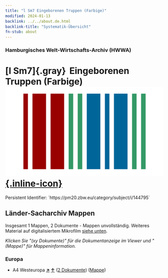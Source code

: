 ```yaml
---
title: "l Sm7 Eingeborenen Truppen (Farbige)"
modified: 2024-01-13
backlink: ../../about.de.html
backlink-title: "Systematik-Übersicht"
fn-stub: about
---
```


### Hamburgisches Welt-Wirtschafts-Archiv (HWWA)

# [l Sm7]{.gray}&#8201; Eingeborenen Truppen (Farbige) &#160; [![Wikidata](/images/Wikidata-logo.svg "Wikidata"){.inline-icon}](http://www.wikidata.org/entity/Q104700212)

<div class="hint">Persistent Identifier: `https://pm20.zbw.eu/category/subject/i/144795`</div>







## Länder-Sacharchiv Mappen






Insgesamt 1 Mappen, 2 Dokumente - Mappen unvollständig. Weiteres Material auf digitalisiertem Mikrofilm [siehe unten](#filmsections).

_Klicken Sie "(xy Dokumente)" für die Dokumentanzeige im Viewer und "(Mappe)" für Mappeninformation._




### Europa

- A4 Westeuropa [**&nearr;**](../../../geo/i/140897/about.de.html "Westeuropa (alle Mappen)") [**&uarr;**](../../../geo/about.de.html#A4 "Ländersystematik") (<a href="https://pm20.zbw.eu/iiifview/folder/sh/140897,144795" title="über: Westeuropa : Eingeborenen Truppen (Farbige)" target="_blank">2 Dokumente</a>) ([Mappe](../../../../folder/sh/1408xx/140897/1447xx/144795/about.de.html))



<a id="filmsections" />













